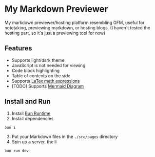 # My Markdown Previewer

My markdown previewer/hosting platform resembling GFM, useful for
notetaking, previewing markdown, or hosting blogs. (I haven't tested the
hosting part, so it's just a previewing tool for now)

## Features

- Supports light/dark theme
- JavaScript is not needed for viewing
- Code block highlighting
- Table of contents on the side
- Supports [LaTex math expressions](https://www.mathjax.org/)
- [TODO] Supports [Mermaid Diagram](https://mermaid.js.org/)

## Install and Run

1. Install [Bun Runtime](https://bun.sh/)
2. Install dependencies

```sh
bun i
```

3. Put your Markdown files in the `./src/pages` directory
4. Spin up a server, the li

```sh
bun run dev
```
